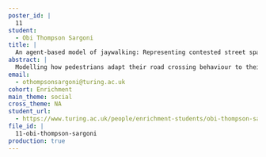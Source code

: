 ```yaml
---
poster_id: |
  11
student:
  - Obi Thompson Sargoni
title: |
  An agent-based model of jaywalking: Representing contested street space in models of pedestrian movement
abstract: |
  Modelling how pedestrians adapt their road crossing behaviour to their local environment can help us consider how changes to street environments, such as the introduction of autonomous vehicles or creation of Low Traffic Neighbourhoods, change how street space is used. We present a framework for modelling a pedestrian’s gradual deliberation and choice between discrete road crossing options. We implement this model within a spatial agent-based model and generate road crossing trajectories that are dependent on pedestrian characteristics and adaptive to local traffic and infrastructure, reproducing some characteristic features of pedestrian behaviour.
email:
  - othompsonsargoni@turing.ac.uk
cohort: Enrichment
main_theme: social
cross_theme: NA
student_url:
  - https://www.turing.ac.uk/people/enrichment-students/obi-thompson-sargoni
file_id: |
  11-obi-thompson-sargoni
production: true
---
```

